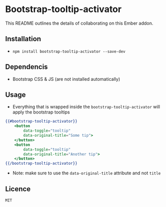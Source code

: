 # Bootstrap-tooltip-activator

This README outlines the details of collaborating on this Ember addon.

## Installation

* `npm install bootstrap-tooltip-activator --save-dev`

## Dependencis
* Bootstrap CSS & JS (are not installed automatically)

## Usage
* Everything that is wrapped inside the `bootstrap-tooltip-activator` will apply the bootstrap tooltips
```handlebars
{{#bootstrap-tooltip-activator}}
	<button
		data-toggle="tooltip"
		data-original-title="Some tip">
	</button>
	<button
		data-toggle="tooltip"
		data-original-title="Another tip">
	</button>
{{/bootstrap-tooltip-activator}}
```
* Note: make sure to use the `data-original-title` attribute and not `title`  

## Licence
	MIT
